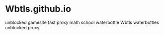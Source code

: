 # Wbtls.github.io
unblocked gamesite fast proxy math school  waterbottle Wbtls waterbottles unblocked proxy
